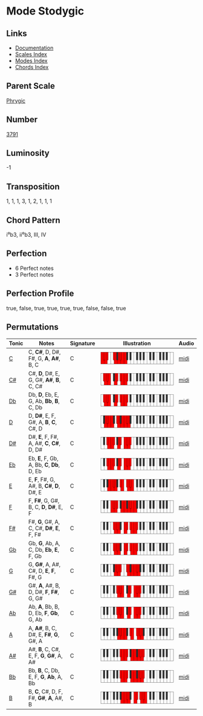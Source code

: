 # Mode Stodygic

## Links

- [Documentation](README.md)
- [Scales Index](Scales.md)
- [Modes Index](Modes.md)
- [Chords Index](Chords.md)

## Parent Scale

[Phrygic](ScalePhrygic.md)

## Number

[3791](https://ianring.com/musictheory/scales/3791)

## Luminosity

-1

## Transposition

1, 1, 1, 3, 1, 2, 1, 1, 1

## Chord Pattern

i⁰b3, ii⁰b3, III, IV

## Perfection

- 6 Perfect notes
- 3 Perfect notes

## Perfection Profile

true, false, true, true, true, true, false, false, true

## Permutations

| Tonic | Notes | Signature | Illustration | Audio |
|-------|-------|-----------|--------------|-------|
| [C](ModeCNaturalStodygic.md) | C, **C#**, D, D#, F#, G, **A**, **A#**, B, C | C | ![CNaturalStodygic](ModeCNaturalStodygic.png) | [midi](https://github.com/edipermadi/music/blob/main/docs/ModeCNaturalStodygic.mid?raw=true) |
| [C#](ModeCSharpStodygic.md) | C#, **D**, D#, E, G, G#, **A#**, **B**, C, C# | C | ![CSharpStodygic](ModeCSharpStodygic.png) | [midi](https://github.com/edipermadi/music/blob/main/docs/ModeCSharpStodygic.mid?raw=true) |
| [Db](ModeDFlatStodygic.md) | Db, **D**, Eb, E, G, Ab, **Bb**, **B**, C, Db | C | ![DFlatStodygic](ModeDFlatStodygic.png) | [midi](https://github.com/edipermadi/music/blob/main/docs/ModeDFlatStodygic.mid?raw=true) |
| [D](ModeDNaturalStodygic.md) | D, **D#**, E, F, G#, A, **B**, **C**, C#, D | C | ![DNaturalStodygic](ModeDNaturalStodygic.png) | [midi](https://github.com/edipermadi/music/blob/main/docs/ModeDNaturalStodygic.mid?raw=true) |
| [D#](ModeDSharpStodygic.md) | D#, **E**, F, F#, A, A#, **C**, **C#**, D, D# | C | ![DSharpStodygic](ModeDSharpStodygic.png) | [midi](https://github.com/edipermadi/music/blob/main/docs/ModeDSharpStodygic.mid?raw=true) |
| [Eb](ModeEFlatStodygic.md) | Eb, **E**, F, Gb, A, Bb, **C**, **Db**, D, Eb | C | ![EFlatStodygic](ModeEFlatStodygic.png) | [midi](https://github.com/edipermadi/music/blob/main/docs/ModeEFlatStodygic.mid?raw=true) |
| [E](ModeENaturalStodygic.md) | E, **F**, F#, G, A#, B, **C#**, **D**, D#, E | C | ![ENaturalStodygic](ModeENaturalStodygic.png) | [midi](https://github.com/edipermadi/music/blob/main/docs/ModeENaturalStodygic.mid?raw=true) |
| [F](ModeFNaturalStodygic.md) | F, **F#**, G, G#, B, C, **D**, **D#**, E, F | C | ![FNaturalStodygic](ModeFNaturalStodygic.png) | [midi](https://github.com/edipermadi/music/blob/main/docs/ModeFNaturalStodygic.mid?raw=true) |
| [F#](ModeFSharpStodygic.md) | F#, **G**, G#, A, C, C#, **D#**, **E**, F, F# | C | ![FSharpStodygic](ModeFSharpStodygic.png) | [midi](https://github.com/edipermadi/music/blob/main/docs/ModeFSharpStodygic.mid?raw=true) |
| [Gb](ModeGFlatStodygic.md) | Gb, **G**, Ab, A, C, Db, **Eb**, **E**, F, Gb | C | ![GFlatStodygic](ModeGFlatStodygic.png) | [midi](https://github.com/edipermadi/music/blob/main/docs/ModeGFlatStodygic.mid?raw=true) |
| [G](ModeGNaturalStodygic.md) | G, **G#**, A, A#, C#, D, **E**, **F**, F#, G | C | ![GNaturalStodygic](ModeGNaturalStodygic.png) | [midi](https://github.com/edipermadi/music/blob/main/docs/ModeGNaturalStodygic.mid?raw=true) |
| [G#](ModeGSharpStodygic.md) | G#, **A**, A#, B, D, D#, **F**, **F#**, G, G# | C | ![GSharpStodygic](ModeGSharpStodygic.png) | [midi](https://github.com/edipermadi/music/blob/main/docs/ModeGSharpStodygic.mid?raw=true) |
| [Ab](ModeAFlatStodygic.md) | Ab, **A**, Bb, B, D, Eb, **F**, **Gb**, G, Ab | C | ![AFlatStodygic](ModeAFlatStodygic.png) | [midi](https://github.com/edipermadi/music/blob/main/docs/ModeAFlatStodygic.mid?raw=true) |
| [A](ModeANaturalStodygic.md) | A, **A#**, B, C, D#, E, **F#**, **G**, G#, A | C | ![ANaturalStodygic](ModeANaturalStodygic.png) | [midi](https://github.com/edipermadi/music/blob/main/docs/ModeANaturalStodygic.mid?raw=true) |
| [A#](ModeASharpStodygic.md) | A#, **B**, C, C#, E, F, **G**, **G#**, A, A# | C | ![ASharpStodygic](ModeASharpStodygic.png) | [midi](https://github.com/edipermadi/music/blob/main/docs/ModeASharpStodygic.mid?raw=true) |
| [Bb](ModeBFlatStodygic.md) | Bb, **B**, C, Db, E, F, **G**, **Ab**, A, Bb | C | ![BFlatStodygic](ModeBFlatStodygic.png) | [midi](https://github.com/edipermadi/music/blob/main/docs/ModeBFlatStodygic.mid?raw=true) |
| [B](ModeBNaturalStodygic.md) | B, **C**, C#, D, F, F#, **G#**, **A**, A#, B | C | ![BNaturalStodygic](ModeBNaturalStodygic.png) | [midi](https://github.com/edipermadi/music/blob/main/docs/ModeBNaturalStodygic.mid?raw=true) |

